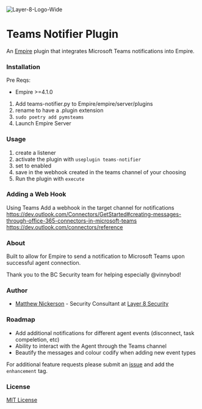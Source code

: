 ![Layer-8-Logo-Wide](https://user-images.githubusercontent.com/8293038/96061566-93d8af00-0e61-11eb-8b84-3fd207290be2.png)
# Teams Notifier Plugin
An [Empire](https://github.com/BC-SECURITY/Empire) plugin that integrates Microsoft Teams notifications into Empire.

### Installation
Pre Reqs:
- Empire >=4.1.0

1. Add teams-notifier.py to Empire/empire/server/plugins
2. rename to have a .plugin extension
3. `sudo poetry add pymsteams`
4. Launch Empire Server

### Usage
1. create a listener
2. activate the plugin with `useplugin teams-notifier`
3. set to enabled
4. save in the webhook created in the teams channel of your choosing
5. Run the plugin with `execute`

### Adding a Web Hook
Using Teams Add a webhook in the target channel for notifications
https://dev.outlook.com/Connectors/GetStarted#creating-messages-through-office-365-connectors-in-microsoft-teams
https://dev.outlook.com/connectors/reference

### About
Built to allow for Empire to send a notification to Microsoft Teams upon successful agent connection.

Thank you to the BC Security team for helping especially @vinnybod!

### Author
- [Matthew Nickerson](https://github.com/mwnickerson) - Security Consultant at [Layer 8 Security](https://layer8security.com)

### Roadmap
- Add additional notifications for different agent events (disconnect, task compeletion, etc)
- Ability to interact with the Agent through the Teams channel
- Beautify the messages and colour codify when adding new event types

For additional feature requests please submit an [issue](https://github.com/layer8secure/Teams-Notifier/issues/new) and add the `enhancement` tag.

### License
[MIT License](https://opensource.org/licenses/MIT)
